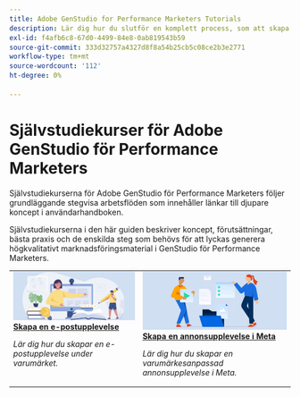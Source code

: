 ```yaml
---
title: Adobe GenStudio for Performance Marketers Tutorials
description: Lär dig hur du slutför en komplett process, som att skapa en e-postupplevelse, genom att följa självstudiekurserna för GenStudio for Performance Marketers.
exl-id: f4afb6c8-67d0-4499-84e8-0ab819543b59
source-git-commit: 333d32757a4327d8f8a54b25cb5c08ce2b3e2771
workflow-type: tm+mt
source-wordcount: '112'
ht-degree: 0%

---
```


# Självstudiekurser för Adobe GenStudio för Performance Marketers

Självstudiekurserna för Adobe GenStudio för Performance Marketers följer grundläggande stegvisa arbetsflöden som innehåller länkar till djupare koncept i användarhandboken.

Självstudiekurserna i den här guiden beskriver koncept, förutsättningar, bästa praxis och de enskilda steg som behövs för att lyckas generera högkvalitativt marknadsföringsmaterial i GenStudio för Performance Marketers.

<table style="table-layout:fixed">
<td valign="top">
   <div>
      <a href="create-email-experience.md">
      <img alt="Idéer, böcker, penna, dator" src="../assets/card-create-assets.png">
      <strong>Skapa en e-postupplevelse</strong>
      </a>
   </div>
   <p>
      <em>Lär dig hur du skapar en e-postupplevelse under varumärket.</em>
   </p>
</td>
<td valign="top">
   <div>
      <a href="create-meta-ad.md">
      <img alt="Idéer, böcker, penna, dator" src="../assets/card-manage-content.png">
      <strong>Skapa en annonsupplevelse i Meta </strong>
      </a>
   </div>
   <p>
      <em>Lär dig hur du skapar en varumärkesanpassad annonsupplevelse i Meta.</em>
   </p>
</td><!-- 
<td valign="top">
   <div>
      <a href="create-email-experience.md">
      <img alt="Ideas, books, pencil, computer" src="../assets/card-create-assets.png">
      <strong>Create an email experience</strong>
      </a>
   </div>
   <p>
      <em>Learn how to create an on-brand Email experience.</em>
   </p>
</td> -->
</table>
